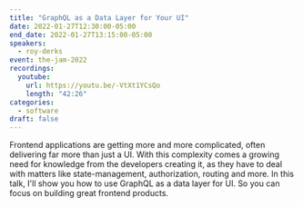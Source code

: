 ```yaml
---
title: "GraphQL as a Data Layer for Your UI"
date: 2022-01-27T12:30:00-05:00
end_date: 2022-01-27T13:15:00-05:00
speakers:
  - roy-derks
event: the-jam-2022
recordings:
  youtube:
    url: https://youtu.be/-VtXt1YCsQo
    length: "42:26"
categories:
  - software
draft: false
---
```


Frontend applications are getting more and more complicated, often delivering far more than just a UI. With this complexity comes a growing need for knowledge from the developers creating it, as they have to deal with matters like state-management, authorization, routing and more. In this talk, I'll show you how to use GraphQL as a data layer for UI. So you can focus on building great frontend products.
